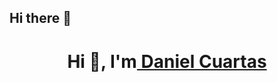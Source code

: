 ## Hi there 👋

<h1 align="center">Hi 👋, I'm<a href="https://100rabhcsmc.github.io/Me.io/" target="blank">
Daniel Cuartas</a></h1><!--
**Danielcuartas08/danielcuartas08** is a ✨ _special_ ✨ repository because its `README.md` (this file) appears on your GitHub profile.

Here are some ideas to get you started:

- 🔭 I’m currently working on ...
- 🌱 I’m currently learning ...
- 👯 I’m looking to collaborate on ...
- 🤔 I’m looking for help with ...
- 💬 Ask me about ...
- 📫 How to reach me: ...
- 😄 Pronouns: ...
- ⚡ Fun fact: ...
-->
